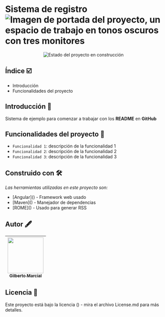 <h1>
  Sistema de registro
  <img src="https://media.licdn.com/dms/image/v2/D5616AQGkXJSTJvTnVg/profile-displaybackgroundimage-shrink_350_1400/B56ZhiVirhG4AY-/0/1753996472161?e=1756944000&v=beta&t=rZE1lZr35nbCYlbyj-yrnDynd3fO_BW-ebryWHxt3GQ" alt="Imagen de portada del proyecto, un espacio de trabajo en tonos oscuros con tres monitores">
</h1>

<p align="center">
  <img src="https://img.shields.io/badge/status-under%20construction-CC615F" alt="Estado del proyecto en construcción">
</p>

<h2>Índice ☑️ </h2>
<ul>
  <li>Introducción</li>
  <li>Funcionalidades del proyecto</li>
</ul>

<h2>Introducción 📖</h2>
<p>Sistema de ejemplo para comenzar a trabajar con los <strong>README</strong> en <strong>GitHub</strong></p>

## Funcionalidades del proyecto 🔨
- `Funcionalidad 1`: descripción de la funcionalidad 1
- `Funcionalidad 2`: descripción de la funcionalidad 2
- `Funcionalidad 3`: descripción de la funcionalidad 3

<h2>Construido con  🛠️</h2>
<p><i>Las herramientas utilizadas en este proyecto son:</i></p>
<ul>
  <li>[Angular]() - Framework web usado</li>
  <li>[Maven]() - Manejador de dependencias</li>
  <li>[ROME]() - Usado para generar RSS</li>
</ul>

## Autor 🖋️
| [<img src="https://media.licdn.com/dms/image/v2/D5603AQEts8ceC8ApOA/profile-displayphoto-scale_400_400/B56ZhiDqxXG4Ak-/0/1753991786071?e=1756944000&v=beta&t=jmqwUWtDr_hdfqDq3czV4I6gKF4P4LIftrob1eom95c" width=115><br><sub>Gilberto Marcial</sub>](https://github.com/gmarcialj) |
| :---: |

<h2>Licencia 📄</h2>
<p>Este proyecto está bajo la licencia () - mira el archivo License.md para más detalles.</p>
